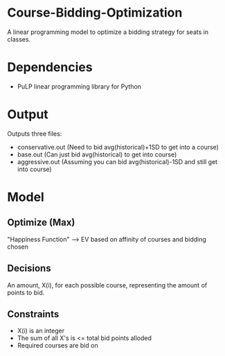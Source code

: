 # Course-Bidding-Optimization
A linear programming model to optimize a bidding strategy for seats in classes.

# Dependencies
- PuLP linear programming library for Python

# Output
Outputs three files:
- conservative.out (Need to bid avg(historical)+1SD to get into a course)
- base.out (Can just bid avg(historical) to get into course)
- aggressive.out (Assuming you can bid avg(historical)-1SD and still get into course)

# Model

## Optimize (Max)
"Happiness Function" --> EV based on affinity of courses and bidding chosen

## Decisions
An amount, X(i), for each possible course, representing the amount of points to bid. 

## Constraints
- X(i) is an integer
- The sum of all X's is <= total bid points alloded
- Required courses are bid on